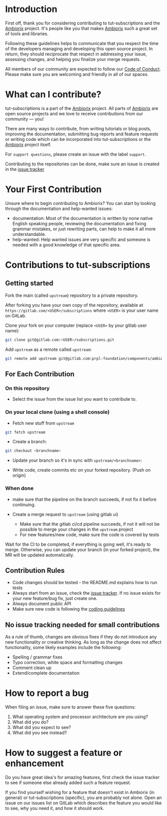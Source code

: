 # Introduction

First off, thank you for considering contributing to tut-subscriptions and the [Ambiorix](https://gitlab.com/prpl-foundation/components/ambiorix) project. It's people like you that makes [Ambiorix](https://gitlab.com/prpl-foundation/components) such a great set of tools and libraries.

Following these guidelines helps to communicate that you respect the time of the developers managing and developing this open source project. In return, they should reciprocate that respect in addressing your issue, assessing changes, and helping you finalize your merge requests.

All members of our community are expected to follow our [Code of Conduct](https://gitlab.com/prpl-foundation/components/ambiorix/ambiorix/-/blob/main/doc/CODE_OF_CONDUCT.md). Please make sure you are welcoming and friendly in all of our spaces.

# What can I contribute?

tut-subscriptions is a part of the [Ambiorix](https://gitlab.com/prpl-foundation/components/ambiorix) project. All parts of [Ambiorix](https://gitlab.com/prpl-foundation/components/ambiorix) are open source projects and we love to receive contributions from our community — you!

There are many ways to contribute, from writing tutorials or blog posts, improving the documentation, submitting bug reports and feature requests or writing code which can be incorporated into tut-subscriptions or the [Ambiorix](https://gitlab.com/prpl-foundation/components/ambiorix) project itself.

For `support questions`, please create an issue with the label ```support```.

Contributing to the repositories can be done, make sure an issue is created in the [issue tracker](https://gitlab.com/groups/prpl-foundation/components/ambiorix/-/issues)

# Your First Contribution

Unsure where to begin contributing to Ambiorix? You can start by looking through the documentation and help-wanted issues:

- documentation: Most of the documentation is written by none native English speaking people, reviewing the documentation and fixing grammar mistakes, or just rewriting parts, can help to make it all more understandable.
- help-wanted: Help wanted issues are very specific and someone is needed with a good knowledge of that specific area.

# Contributions to tut-subscriptions

## Getting started

Fork the main (called `upstream`) repository to a private repository. 

After forking you have your own copy of the repository, available at `https://gitlab.com/<USER>/subscriptions` where `<USER>` is your user name on GitLab.

Clone your fork on your computer (replace `<USER>` by your gitlab user name):

```bash
git clone git@gitlab.com:<USER>/subscriptions.git
```

Add `upstream` as a remote called `upstream`:

```bash
git remote add upstream git@gitlab.com:prpl-foundation/components/ambiorix/tutorials/datamodels/client/subscriptions.git
```

## For Each Contribution

### On this repository

- Select the issue from the issue list you want to contribute to.

### On your local clone (using a shell console)

- Fetch new stuff from `upstream`

```bash
git fetch upstream
```

- Create a branch:

```bash
git checkout <branchname>
```

- Update your branch so it's in sync with `upstream/<branchname>`:

- Write code, create commits etc on your forked repository. (Push on origin)

### When done
- make sure that the pipeline on the branch succeeds, if not fix it before continuing.

- Create a merge request to `upstream` (using gitlab ui)
  - Make sure that the gitlab ci/cd pipeline succeeds, if not it will not be possible to merge your changes in the `upstream` project 
  - For new features/new code, make sure the code is covered by tests

Wait for the CI to be completed, if everything is going well, it's ready to merge.
Otherwise, you can update your branch (in your forked project), the MR will be updated automatically.

## Contribution Rules

- Code changes should be tested - the README.md explains how to run tests
- Always start from an issue, check the [issue tracker](https://gitlab.com/groups/prpl-foundation/components/ambiorix/-/issues). If no issue exists for your new feature/bug fix, just create one.
- Always document public API
- Make sure new code is following the [coding guidelines](https://gitlab.com/prpl-foundation/components/ambiorix/ambiorix/-/blob/main/doc/CODING_GUIDELINES.md)

## No issue tracking needed for small contributions

As a rule of thumb, changes are obvious fixes if they do not introduce any new functionality or creative thinking. As long as the change does not affect functionality, some likely examples include the following:

- Spelling / grammar fixes
- Typo correction, white space and formatting changes
- Comment clean up
- Extend/complete documentation

# How to report a bug

When filing an issue, make sure to answer these five questions:

1. What operating system and processor architecture are you using?
1. What did you do?
1. What did you expect to see?
1. What did you see instead?

# How to suggest a feature or enhancement

Do you have great idea's for amazing features, first check the issue tracker to see if someone else already added such a feature request.

If you find yourself wishing for a feature that doesn't exist in Ambiorix (in general) or tut-subscriptions (specific), you are probably not alone. Open an issue on our issues list on GitLab which describes the feature you would like to see, why you need it, and how it should work.

